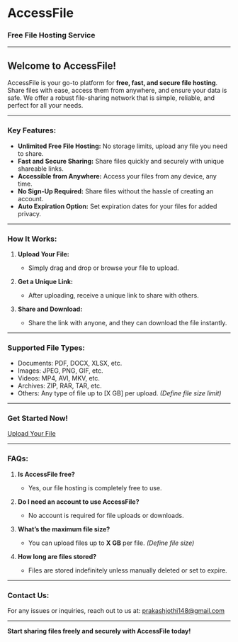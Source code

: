 # **AccessFile** 
### Free File Hosting Service

<!--![AccessFile Logo](https://your-logo-link.com)  Add the logo link here -->

---

## **Welcome to AccessFile!**

AccessFile is your go-to platform for **free, fast, and secure file hosting**. Share files with ease, access them from anywhere, and ensure your data is safe. We offer a robust file-sharing network that is simple, reliable, and perfect for all your needs.

---

### **Key Features:**

- **Unlimited Free File Hosting:** No storage limits, upload any file you need to share.
- **Fast and Secure Sharing:** Share files quickly and securely with unique shareable links.
- **Accessible from Anywhere:** Access your files from any device, any time.
- **No Sign-Up Required:** Share files without the hassle of creating an account.
- **Auto Expiration Option:** Set expiration dates for your files for added privacy.

---

### **How It Works:**

1. **Upload Your File:**
   - Simply drag and drop or browse your file to upload.
   
2. **Get a Unique Link:**
   - After uploading, receive a unique link to share with others.

3. **Share and Download:**
   - Share the link with anyone, and they can download the file instantly.

---

### **Supported File Types:**
- Documents: PDF, DOCX, XLSX, etc.
- Images: JPEG, PNG, GIF, etc.
- Videos: MP4, AVI, MKV, etc.
- Archives: ZIP, RAR, TAR, etc.
- Others: Any type of file up to [X GB] per upload. *(Define file size limit)*

---

### **Get Started Now!**
[Upload Your File](https://accessfile.glitch.me) <!-- Link to the upload page -->

---

### **FAQs:**
1. **Is AccessFile free?**
   - Yes, our file hosting is completely free to use.

2. **Do I need an account to use AccessFile?**
   - No account is required for file uploads or downloads.

3. **What’s the maximum file size?**
   - You can upload files up to **X GB** per file. *(Define file size)*

4. **How long are files stored?**
   - Files are stored indefinitely unless manually deleted or set to expire.

---

### **Contact Us:**
For any issues or inquiries, reach out to us at: [prakashjothi148@gmail.com](mailto:prakashjothi148@gmail.com)

---

**Start sharing files freely and securely with AccessFile today!**
